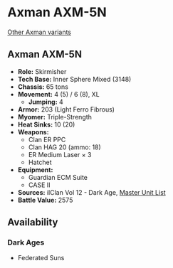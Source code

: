 # Axman AXM-5N

[Other Axman variants](../axman.md)

## Axman AXM-5N
- **Role:** Skirmisher
- **Tech Base:** Inner Sphere Mixed (3148)
- **Chassis:** 65 tons
- **Movement:** 4 (5) / 6 (8), XL
  - **Jumping:** 4
- **Armor:** 203 (Light Ferro Fibrous)
- **Myomer:** Triple-Strength
- **Heat Sinks:** 10 (20)
- **Weapons:**
  - Clan ER PPC
  - Clan HAG 20 (ammo: 18)
  - ER Medium Laser × 3
  - Hatchet
- **Equipment:**
  - Guardian ECM Suite
  - CASE II
- **Sources:** ilClan Vol 12 - Dark Age, [Master Unit List](http://masterunitlist.info/Unit/Details/7790/axman-axm-5n)
- **Battle Value:** 2575

## Availability

### Dark Ages
- Federated Suns

